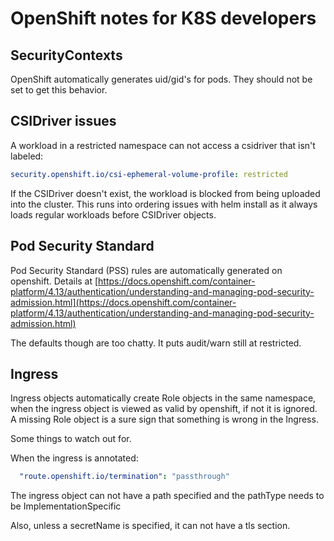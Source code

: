 # OpenShift notes for K8S developers

## SecurityContexts

OpenShift automatically generates uid/gid's for pods. They should not be set to get this behavior.

## CSIDriver issues

A workload in a restricted namespace can not access a csidriver that isn't labeled:
```yaml
security.openshift.io/csi-ephemeral-volume-profile: restricted
```

If the CSIDriver doesn't exist, the workload is blocked from being uploaded into the cluster. This runs into ordering issues with helm install as it always loads regular workloads before CSIDriver objects.

## Pod Security Standard

Pod Security Standard (PSS) rules are automatically generated on openshift. Details at [https://docs.openshift.com/container-platform/4.13/authentication/understanding-and-managing-pod-security-admission.html](https://docs.openshift.com/container-platform/4.13/authentication/understanding-and-managing-pod-security-admission.html)

The defaults though are too chatty. It puts audit/warn still at restricted.

## Ingress

Ingress objects automatically create Role objects in the same namespace, when the ingress object is viewed as valid by openshift, if not it is ignored. A missing Role object is a sure sign that something is wrong in the Ingress.

Some things to watch out for.

When the ingress is annotated:
```yaml
  "route.openshift.io/termination": "passthrough" 
```

The ingress object can not have a path specified and the pathType needs to be ImplementationSpecific


Also, unless a secretName is specified, it can not have a tls section.

